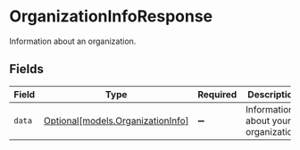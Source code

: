 # OrganizationInfoResponse

Information about an organization.


## Fields

| Field                                                              | Type                                                               | Required                                                           | Description                                                        |
| ------------------------------------------------------------------ | ------------------------------------------------------------------ | ------------------------------------------------------------------ | ------------------------------------------------------------------ |
| `data`                                                             | [Optional[models.OrganizationInfo]](../models/organizationinfo.md) | :heavy_minus_sign:                                                 | Information about your organization.                               |